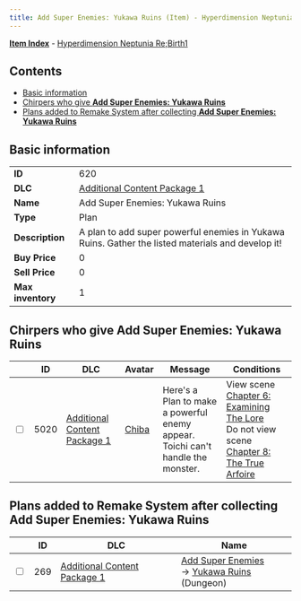 ```yaml
---
title: Add Super Enemies: Yukawa Ruins (Item) - Hyperdimension Neptunia Re;Birth1
---
```


[**Item Index**](/neptunia/rb1/item/index.html) - [Hyperdimension Neptunia Re;Birth1](/neptunia/rb1)

## Contents

- [Basic information](#basic-information)
- [Chirpers who give **Add Super Enemies: Yukawa Ruins**](#chirpers-who-give-add-super-enemies-yukawa-ruins)
- [Plans added to Remake System after collecting **Add Super Enemies: Yukawa Ruins**](#plans-added-to-remake-system-after-collecting-add-super-enemies-yukawa-ruins)
## Basic information

|   |   |
| -- | -- |
| **ID** | 620 |
| **DLC** | [Additional Content Package 1](/neptunia/rb1/dlc/10-pack1.html) |
| **Name** | Add Super Enemies: Yukawa Ruins |
| **Type** | Plan |
| **Description** | A plan to add super powerful enemies in Yukawa Ruins. Gather the listed materials and develop it! |
| **Buy Price** | 0 |
| **Sell Price** | 0 |
| **Max inventory** | 1 |


## Chirpers who give **Add Super Enemies: Yukawa Ruins**

|    | ID | DLC | Avatar | Message | Conditions |
| -- | -- | --- | ------ | ------- | ---------- |
| <input type="checkbox" id="rb1-chirper-event-10-5020" class="trackbox" /> | 5020 | [Additional Content Package 1](/neptunia/rb1/dlc/10-pack1.html) | [Chiba](/neptunia/rb1/undefined/1-219-chiba.html) | Here's a Plan to make a powerful enemy appear.<br />Toichi can't handle the monster. | View scene [Chapter 6: Examining The Lore](/neptunia/rb1/scene/1-603-chapter-6-examining-the-lore.html)<br />Do not view scene [Chapter 8: The True Arfoire](/neptunia/rb1/scene/1-807-chapter-8-the-true-arfoire.html) |


## Plans added to Remake System after collecting **Add Super Enemies: Yukawa Ruins**

|    | ID | DLC | Name |
| -- | -- | --- | ---- |
| <input type="checkbox" id="rb1-remake-10-269" class="trackbox" /> | 269 | [Additional Content Package 1](/neptunia/rb1/dlc/10-pack1.html) | [Add Super Enemies](/neptunia/rb1/remake/10-269-add-super-enemies.html)<br /> → [Yukawa Ruins](/neptunia/rb1/dungeon/1-116-yukawa-ruins.html) (Dungeon) |
